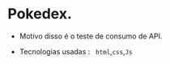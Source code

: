 # Pokedex.


 
- Motivo disso é o teste de consumo de API.

- Tecnologias usadas : ` html`,`css`,`Js`

